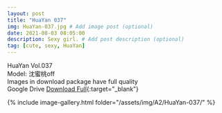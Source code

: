 ```yaml
---
layout: post
title: "HuaYan 037"
img: HuaYan-037.jpg # Add image post (optional)
date: 2021-08-03 08:05:00
description: Sexy girl. # Add post description (optional)
tag: [cute, sexy, HuaYan]
---
```

HuaYan Vol.037  
Model: 沈蜜桃off  
Images in download package have full quality                    
Google Drive [Download Full](http://gestyy.com/eoFKhf){:target="_blank"}

{% include image-gallery.html folder="/assets/img/A2/HuaYan-037/" %}
